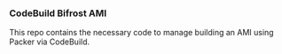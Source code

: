 ### CodeBuild Bifrost AMI

This repo contains the necessary code to manage building an AMI using Packer via CodeBuild.

